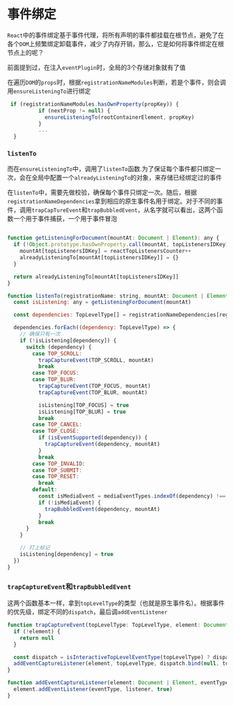 # 事件绑定

`React`中的事件绑定基于事件代理，将所有声明的事件都挂载在根节点，避免了在各个`DOM`上频繁绑定卸载事件，减少了内存开销，那么，它是如何将事件绑定在根节点上的呢？

前面提到过，在注入`eventPlugin`时，全局的3个存储对象就有了值

在遍历`DOM`的`props`时，根据`registrationNameModules`判断，若是个事件，则会调用`ensureListeningTo`进行绑定

```javaScript
 if (registrationNameModules.hasOwnProperty(propKey)) {
          if (nextProp != null) {
            ensureListeningTo(rootContainerElement, propKey)
          }
          ...
  }        
```

### `listenTo`

️而在`ensureListeningTo`中，调用了`listenTo`函数.为了保证每个事件都只绑定一次，会在全局中配置一个`alreadyListeningTo`的对象，来存储已经绑定过的事件

在`listenTo`中，需要先做校验，确保每个事件只绑定一次。随后，根据`registrationNameDependencies`拿到相应的原生事件名用于绑定。对于不同的事件，调用`trapCapTureEvent`和`trapBubbledEvent`，从名字就可以看出，这两个函数一个用于事件捕获，一个用于事件冒泡

```javaScript

function getListeningForDocument(mountAt: Document | Element): any {
  if (!Object.prototype.hasOwnProperty.call(mountAt, topListenersIDKey)) {
    mountAt[topListenersIDKey] = reactTopListenersCounter++
    alreadyListeningTo[mountAt[topListenersIDKey]] = {}
  }

  return alreadyListeningTo[mountAt[topListenersIDKey]]
}

function listenTo(registrationName: string, mountAt: Document | Element) {
  const isListening: any = getListeningForDocument(mountAt)

  const dependencies: TopLevelType[] = registrationNameDependencies[registrationName]

  dependencies.forEach((dependency: TopLevelType) => {
    // 确保只有一次
    if (!isListening[dependency]) {
      switch (dependency) {
        case TOP_SCROLL:
          trapCaptureEvent(TOP_SCROLL, mountAt)
          break
        case TOP_FOCUS:
        case TOP_BLUR:
          trapCaptureEvent(TOP_FOCUS, mountAt)
          trapCaptureEvent(TOP_BLUR, mountAt)

          isListening[TOP_FOCUS] = true
          isListening[TOP_BLUR] = true
          break
        case TOP_CANCEL:
        case TOP_CLOSE:
          if (isEventSupported(dependency)) {
            trapCaptureEvent(dependency, mountAt)
          }
          break
        case TOP_INVALID:
        case TOP_SUBMIT:
        case TOP_RESET:
          break
        default:
          const isMediaEvent = mediaEventTypes.indexOf(dependency) !== -1
          if (!isMediaEvent) {
            trapBubbledEvent(dependency, mountAt)
          }
          break
      }
    }

    // 打上标记
    isListening[dependency] = true
  })
}
```

### `trapCaptureEvent`和`trapBubbledEvent`
这两个函数基本一样，拿到`topLevelType`的类型（也就是原生事件名）。根据事件的优先级，绑定不同的`dispatch`，最后调`addEventListener`

```javaScript
function trapCaptureEvent(topLevelType: TopLevelType, element: Document | Element) {
  if (!element) {
    return null
  }

  const dispatch = isInteractiveTopLevelEventType(topLevelType) ? dispatchInteractiveEvent : dispatchEvent
  addEventCaptureListener(element, topLevelType, dispatch.bind(null, topLevelType))
}

function addEventCaptureListener(element: Document | Element, eventType: string, listener: any) {
  element.addEventListener(eventType, listener, true)
}
```



